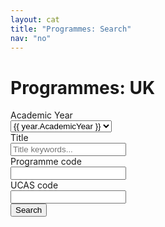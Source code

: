 ```yaml
---
layout: cat
title: "Programmes: Search"
nav: "no"
---
```


<h1 class="padTitle">Programmes: UK</h1>

<form action="planResults.html">

  <div class="form-group row">
    <label for="AcademicYear" class="col-sm-2 col-form-labelXX">Academic Year</label>
    <div class="col-sm-10">
      <select id="AcademicYear" class="form-control">
        {% assign years = site.data.years %}
        {% for year in years %}
        <option>{{ year.AcademicYear }}</option>
        {% endfor %}
      </select>
    </div>
  </div>

  <div class="form-group row">
    <label for="Title" class="col-sm-2 col-form-labelXX">Title</label>
    <div class="col-sm-10">
      <input type="text" class="form-control" id="Title" placeholder="Title keywords...">
    </div>
  </div>

  <div class="form-group row">
    <label for="Programme code" class="col-sm-2 col-form-labelXX">Programme code</label>
    <div class="col-sm-10">
      <input type="text" class="form-control" id="Programme code" >
    </div>
  </div>

  <div class="form-group row">
    <label for="UCAS code" class="col-sm-2 col-form-labelXX">UCAS code</label>
    <div class="col-sm-10">
      <input type="text" class="form-control" id="UCAS code" >
    </div>
  </div>

  <div class="form-group row">
    <div class="col-sm-10 offset-sm-2">
      <button type="submit" class="btn btn-primary">Search</button>
    </div>
  </div>

</form>
